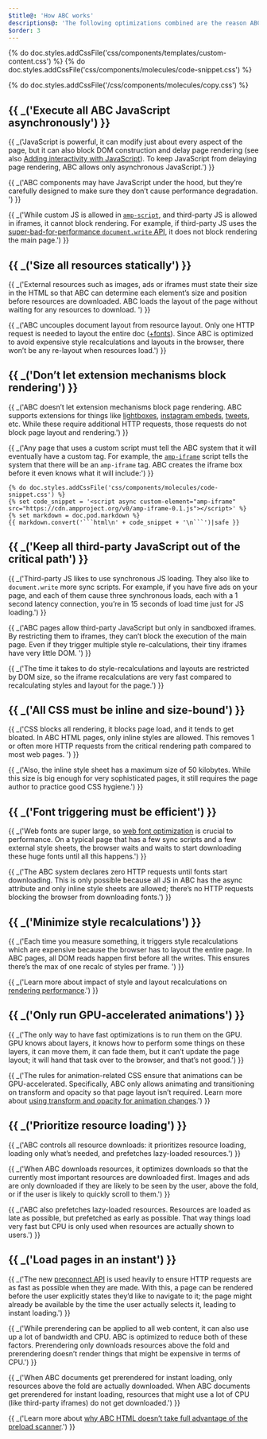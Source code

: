 ```yaml
---
$title@: 'How ABC works'
descriptions@: 'The following optimizations combined are the reason ABC pages are so fast they appear to load instantly.'
$order: 3
---
```

{% do doc.styles.addCssFile('css/components/templates/custom-content.css') %}
{% do doc.styles.addCssFile('css/components/molecules/code-snippet.css') %}

<section class="ap--container">

  {% do doc.styles.addCssFile('/css/components/molecules/copy.css') %}
  <div class="ap-m-copy ap-m-copy-left-small">
    <h2>{{ _('Execute all ABC JavaScript asynchronously') }}</h2>
    <p>{{ _('JavaScript is powerful, it can modify just about every aspect of the page, but it can also block DOM construction and delay page rendering (see also <a href="https://developers.google.com/web/fundamentals/performance/critical-rendering-path/adding-interactivity-with-javascript">Adding interactivity with JavaScript</a>). To keep JavaScript from delaying page rendering, ABC allows only asynchronous JavaScript.') }}</p>
    <p>{{ _('ABC components may have JavaScript under the hood, but they’re carefully designed to make sure they don’t cause performance degradation. ') }}</p>
    <p>{{ _('While custom JS is allowed in <a href="../documentation/components/reference/amp-script.md"><code>amp-script</code></a>, and third-party JS is allowed in iframes, it cannot block rendering. For example, if third-party JS uses the <a href="http://www.stevesouders.com/blog/2012/04/10/dont-docwrite-scripts/">super-bad-for-performance <code>document.write</code> API</a>, it does not block rendering the main page.') }}</p>
  </div>

  <div class="ap-m-copy ap-m-copy-center-small">
    <h2>{{ _('Size all resources statically') }}</h2>
    <p>{{ _('External resources such as images, ads or iframes must state their size in the HTML so that ABC can determine each element’s size and position before resources are downloaded. ABC loads the layout of the page without waiting for any resources to download. ') }}</p>
    <p>{{ _('ABC uncouples document layout from resource layout. Only one HTTP request is needed to layout the entire doc (<a href="#font-triggering-must-be-efficient">+fonts</a>). Since ABC is optimized to avoid expensive style recalculations and layouts in the browser, there won’t be any re-layout when resources load.') }}</p>
  </div>

  <div class="ap-m-copy ap-m-copy-right-small">
    <h2>{{ _('Don’t let extension mechanisms block rendering') }}</h2>
    <p>{{ _('ABC doesn’t let extension mechanisms block page rendering. ABC supports extensions for things like <a href="../documentation/components/reference/amp-lightbox.md">lightboxes</a>, <a href="../documentation/components/reference/amp-instagram.md">instagram embeds</a>, <a href="../documentation/components/reference/amp-twitter.md">tweets</a>, etc. While these require additional HTTP requests, those requests do not block page layout and rendering.') }}</p>
    <p>{{ _('Any page that uses a custom script must tell the ABC system that it will eventually have a custom tag. For example, the <a href="../documentation/components/reference/amp-iframe.md"><code>amp-iframe</code></a> script tells the system that there will be an <code>amp-iframe</code> tag. ABC creates the iframe box before it even knows what it will include:') }}</p>

    {% do doc.styles.addCssFile('css/components/molecules/code-snippet.css') %}
    {% set code_snippet = '<script async custom-element="amp-iframe" src="https://cdn.ampproject.org/v0/amp-iframe-0.1.js"></script>' %}
    {% set markdown = doc.pod.markdown %}
    {{ markdown.convert('```html\n' + code_snippet + '\n```')|safe }}
  </div>

  <div class="ap-m-copy ap-m-copy-left-small">
    <h2>{{ _('Keep all third-party JavaScript out of the critical path') }}</h2>
    <p>{{ _('Third-party JS likes to use synchronous JS loading. They also like to <code>document.write</code> more sync scripts. For example, if you have five ads on your page, and each of them cause three synchronous loads, each with a 1 second latency connection, you’re in 15 seconds of load time just for JS loading.') }}</p>
    <p>{{ _('ABC pages allow third-party JavaScript but only in sandboxed iframes. By restricting them to iframes, they can’t block the execution of the main page. Even if they trigger multiple style re-calculations, their tiny iframes have very little DOM. ') }}</p>
    <p>{{ _('The time it takes to do style-recalculations and layouts are restricted by DOM size, so the iframe recalculations are very fast compared to recalculating styles and layout for the page.') }}</p>
  </div>

  <div class="ap-m-copy ap-m-copy-center-small">
    <h2>{{ _('All CSS must be inline and size-bound') }}</h2>
    <p>{{ _('CSS blocks all rendering, it blocks page load, and it tends to get bloated. In ABC HTML pages, only inline styles are allowed. This removes 1 or often more HTTP requests from the critical rendering path compared to most web pages. ') }}</p>
    <p>{{ _('Also, the inline style sheet has a maximum size of 50 kilobytes. While this size is big enough for very sophisticated pages, it still requires the page author to practice good CSS hygiene.') }}</p>
  </div>

  <div class="ap-m-copy ap-m-copy-right-small">
    <h2>{{ _('Font triggering must be efficient') }}</h2>
    <p>{{ _('Web fonts are super large, so <a href="https://developers.google.com/web/fundamentals/performance/optimizing-content-efficiency/webfont-optimization">web font optimization</a> is crucial to performance. On a typical page that has a few sync scripts and a few external style sheets, the browser waits and waits to start downloading these huge fonts until all this happens.') }}</p>
    <p>{{ _('The ABC system declares zero HTTP requests until fonts start downloading. This is only possible because all JS in ABC has the async attribute and only inline style sheets are allowed; there’s no HTTP requests blocking the browser from downloading fonts.') }}</p>
  </div>

  <div class="ap-m-copy ap-m-copy-left-small">
    <h2>{{ _('Minimize style recalculations') }}</h2>
    <p>{{ _('Each time you measure something, it triggers style recalculations which are expensive because the browser has to layout the entire page. In ABC pages, all DOM reads happen first before all the writes. This ensures there’s the max of one recalc of styles per frame. ') }}</p>
    <p>{{ _('Learn more about impact of style and layout recalculations on <a href="https://developers.google.com/web/fundamentals/performance/rendering/">rendering performance</a>.') }}</p>
  </div>

  <div class="ap-m-copy ap-m-copy-center-small">
    <h2>{{ _('Only run GPU-accelerated animations') }}</h2>
    <p>{{ _('The only way to have fast optimizations is to run them on the GPU. GPU knows about layers, it knows how to perform some things on these layers, it can move them, it can fade them, but it can’t update the page layout; it will hand that task over to the browser, and that’s not good.') }}</p>
    <p>{{ _('The rules for animation-related CSS ensure that animations can be GPU-accelerated. Specifically, ABC only allows animating and transitioning on transform and opacity so that page layout isn’t required. Learn more about <a href="https://developers.google.com/web/fundamentals/performance/rendering/stick-to-compositor-only-properties-and-manage-layer-count">using transform and opacity for animation changes</a>.') }}</p>
  </div>

  <div class="ap-m-copy ap-m-copy-left-small">
    <h2>{{ _('Prioritize resource loading') }}</h2>
    <p>{{ _('ABC controls all resource downloads: it prioritizes resource loading, loading only what’s needed, and prefetches lazy-loaded resources.') }}</p>
    <p>{{ _('When ABC downloads resources, it optimizes downloads so that the currently most important resources are downloaded first. Images and ads are only downloaded if they are likely to be seen by the user, above the fold, or if the user is likely to quickly scroll to them.') }}</p>
    <p>{{ _('ABC also prefetches lazy-loaded resources. Resources are loaded as late as possible, but prefetched as early as possible. That way things load very fast but CPU is only used when resources are actually shown to users.') }}</p>
  </div>

  <div class="ap-m-copy ap-m-copy-right-small">
    <h2>{{ _('Load pages in an instant') }}</h2>
    <p>{{ _('The new <a href="http://www.w3.org/TR/resource-hints/#dfn-preconnect">preconnect API</a> is used heavily to ensure HTTP requests are as fast as possible when they are made. With this, a page can be rendered before the user explicitly states they’d like to navigate to it; the page might already be available by the time the user actually selects it, leading to instant loading.') }}</p>
    <p>{{ _('While prerendering can be applied to all web content, it can also use up a lot of bandwidth and CPU. ABC is optimized to reduce both of these factors. Prerendering only downloads resources above the fold and prerendering doesn’t render things that might be expensive in terms of CPU.') }}</p>
    <p>{{ _('When ABC documents get prerendered for instant loading, only resources above the fold are actually downloaded. When ABC documents get prerendered for instant loading, resources that might use a lot of CPU (like third-party iframes) do not get downloaded.') }}</p>
    <p>{{ _('Learn more about <a href="https://medium.com/@cramforce/why-amp-html-does-not-take-full-advantage-of-the-preload-scanner-7e7f788aa94e">why ABC HTML doesn’t take full advantage of the preload scanner</a>.') }}</p>
  </div>

</section>
